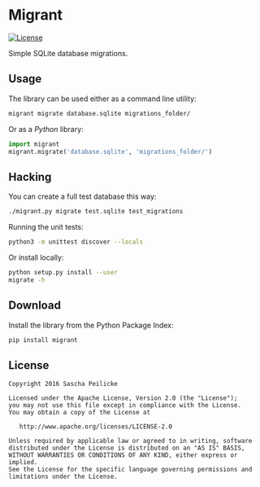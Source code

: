 # Migrant
[![License](http://img.shields.io/:license-apache-blue.svg)](http://www.apache.org/licenses/LICENSE-2.0.html)

Simple SQLite database migrations.

## Usage

The library can be used either as a command line utility:

```bash
migrant migrate database.sqlite migrations_folder/
```

Or as a *Python* library:

```python
import migrant
migrant.migrate('database.sqlite', 'migrations_folder/')
```

## Hacking
You can create a full test database this way:
```bash
./migrant.py migrate test.sqlite test_migrations
```

Running the unit tests:
```bash
python3 -m unittest discover --locals
```

Or install locally:
```bash
python setup.py install --user
migrate -h
```

## Download
Install the library from the Python Package Index:
```bash
pip install migrant
```

## License

    Copyright 2016 Sascha Peilicke

    Licensed under the Apache License, Version 2.0 (the "License");
    you may not use this file except in compliance with the License.
    You may obtain a copy of the License at

       http://www.apache.org/licenses/LICENSE-2.0

    Unless required by applicable law or agreed to in writing, software
    distributed under the License is distributed on an "AS IS" BASIS,
    WITHOUT WARRANTIES OR CONDITIONS OF ANY KIND, either express or implied.
    See the License for the specific language governing permissions and
    limitations under the License.

